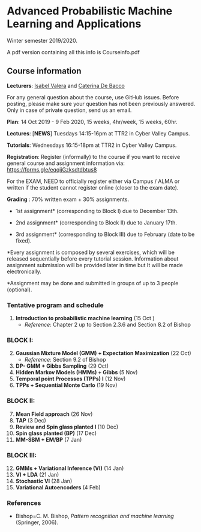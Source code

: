 
# Advanced Probabilistic Machine Learning and Applications

  Winter semester 2019/2020.
  
  A pdf version containing all this info is Courseinfo.pdf

## Course information
**Lecturers**:  [Isabel Valera](https://ivaleram.github.io/) and [Caterina De Bacco](https://www.cdebacco.com/)

For any general question about the course, use GitHub issues. Before posting, please make sure your question has not been previously answered. Only in case of private question, send us an email. 

**Plan**:  14 Oct 2019 - 9 Feb 2020, 15 weeks, 4hr/week, 15 weeks, 60hr.  

**Lectures**:  [__**NEWS**__] Tuesdays 14:15-16pm at TTR2 in Cyber Valley Campus.   

**Tutorials**: Wednesdays 16:15-18pm  at TTR2 in Cyber Valley Campus.   

**Registration**: Register (informally) to the course if you want to receive general course and assignment information via:  https://forms.gle/eqqijGzksdtdbtus8

For the EXAM, NEED to officially register  either via Campus / ALMA or written if the student cannot register online (closer to the exam date).  

**Grading** : 70\% written exam + 30\% assignments.   

 *  1st assignment* (corresponding to Block I) due to December 13th.

 *  2nd assignment* (corresponding to Block II) due to January 17th.

 * 3rd assignment* (corresponding to Block III) due to February (date to be fixed).

*Every assignment is composed by several exercises, which will be released sequentially before every tutorial session. Information about assignment submission will be provided later in time but It will be made electronically. 

*Assignment may be done and submitted in groups of up to 3 people (optional). 

### Tentative program and schedule

 1.  **Introduction to probabilistic machine learning** (15 Oct ) 
     * _Reference_: Chapter 2 up to Section 2.3.6 and Section 8.2 of Bishop

### BLOCK I:	
2.  **Gaussian Mixture Model (GMM) + Expectation Maximization** (22 Oct) 
    * _Reference_: Section 9.2 of Bishop 
3.  **DP- GMM + Gibbs Sampling** (29 Oct)
4.  **Hidden Markov Models (HMMs) + Gibbs** (5 Nov) 
5.  **Temporal point Processes (TPPs) I** (12 Nov) 
6.  **TPPs + Sequential Monte Carlo** (19 Nov) 

### BLOCK II:
7.  **Mean Field approach** (26 Nov)
8.  **TAP** (3 Dec)
9.  **Review and Spin glass planted I** (10 Dec)
10. **Spin glass planted (BP)** (17 Dec)
11. **MM-SBM + EM/BP**  (7 Jan)

### BLOCK III:
12. **GMMs + Variational Inference (VI)** (14 Jan)
13. **VI + LDA** (21 Jan)
14. **Stochastic VI** (28 Jan)
15. **Variational Autoencoders** (4 Feb)
    

### References

* Bishop=C. M. Bishop, _Pattern recognition and machine learning_ (Springer, 2006).
